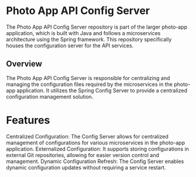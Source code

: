 # Photo App API Config Server
The Photo App API Config Server repository is part of the larger photo-app application, 
which is built with Java and follows a microservices architecture using the Spring framework. 
This repository specifically houses the configuration server for the API services.

## Overview
The Photo App API Config Server is responsible for centralizing and managing the configuration files required by the microservices in the photo-app application. 
It utilizes the Spring Config Server to provide a centralized configuration management solution.

# Features
Centralized Configuration: The Config Server allows for centralized management of configurations for various microservices in the photo-app application.
Externalized Configuration: It supports storing configurations in external Git repositories, allowing for easier version control and management.
Dynamic Configuration Refresh: The Config Server enables dynamic configuration updates without requiring a service restart.
